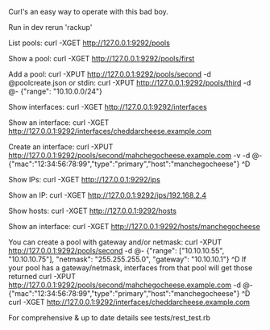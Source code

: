 Curl's an easy way to operate with this bad boy.

Run in dev
rerun 'rackup'

List pools:
curl -XGET http://127.0.0.1:9292/pools

Show a pool:
curl -XGET http://127.0.0.1:9292/pools/first

Add a pool:
curl -XPUT http://127.0.0.1:9292/pools/second -d @poolcreate.json
or stdin:
curl -XPUT http://127.0.0.1:9292/pools/third -d @-
{"range": "10.10.0.0/24"}
<Ctl-D>

Show interfaces:
curl -XGET http://127.0.0.1:9292/interfaces

Show an interface:
curl -XGET http://127.0.0.1:9292/interfaces/cheddarcheese.example.com

Create an interface:
curl -XPUT http://127.0.0.1:9292/pools/second/mahchegocheese.example.com -v -d @-
{"mac":"12:34:56:78:99","type":"primary","host":"manchegocheese"}
^D

Show IPs:
curl -XGET http://127.0.0.1:9292/ips

Show an IP:
curl -XGET http://127.0.0.1:9292/ips/192.168.2.4


Show hosts:
curl -XGET http://127.0.0.1:9292/hosts

Show an interface:
curl -XGET http://127.0.0.1:9292/hosts/manchegocheese

You can create a pool with gateway and/or netmask:
curl -XPUT http://127.0.0.1:9292/pools/second -d @-
{"range": ["10.10.10.55", "10.10.10.75"], "netmask": "255.255.255.0", "gateway": "10.10.10.1"}
^D
If your pool has a gateway/netmask, interfaces from that pool will get those returned
curl -XPUT http://127.0.0.1:9292/pools/second/mahchegocheese.example.com -d @-
{"mac":"12:34:56:78:99","type":"primary","host":"manchegocheese"}
^D
curl -XGET http://127.0.0.1:9292/interfaces/cheddarcheese.example.com

For comprehensive & up to date details see tests/rest_test.rb

